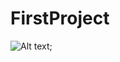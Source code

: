 # FirstProject
![Alt text](https://github.com/PanHongwen/FirstProject/blob/master/jietu/helloword.png);
